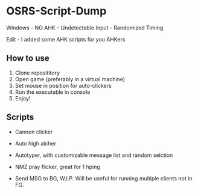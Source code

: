 # OSRS-Script-Dump
Windows - NO AHK - Undetectable Input - Randomized Timing 

Edit - I added some AHK scripts for you AHKers

## How to use
1. Clone reposititory
2. Open game (preferably in a virtual machine)
3. Set mouse in position for auto-clickers
4. Run the executable in console
5. Enjoy!
## Scripts
- Cannon clicker

- Auto high alcher

- Autotyper, with customizable message list and random selction

- NMZ pray flicker, great for 1 hping

- Send MSG to BG, W.I.P. Will be useful for running multiple clients not in FG.

